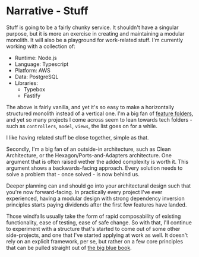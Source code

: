 # Narrative - Stuff

Stuff is going to be a fairly chunky service. It shouldn't have a singular purpose, but it is more an exercise in creating and maintaining a modular monolith.
It will also be a playground for work-related stuff. I'm currently working with a collection of:

- Runtime: Node.js
- Language: Typescript
- Platform: AWS
- Data: PostgreSQL
- Libraries:
  - Typebox
  - Fastify

The above is fairly vanilla, and yet it's so easy to make a horizontally structured monolith instead of a vertical one.
I'm a big fan of [feature folders](http://www.kamilgrzybek.com/design/feature-folders/), and yet so many projects I come across seem to lean towards tech folders - such as `controllers`, `model`, `views`, the list goes on for a while.

I like having related stuff be close together, simple as that.

Secondly, I'm a big fan of an outside-in architecture, such as Clean Architecture, or the Hexagon/Ports-and-Adapters architecture. One argument that is often raised wether the added complexity is worth it. This argument shows a backwards-facing approach. Every solution needs to solve a problem that - once solved - is now behind us.

Deeper planning can and should go into your architectural design such that you're now forward-facing. In practically every project I've ever experienced, having a modular design with strong dependency inversion principles starts paying dividends after the first few features have landed.

Those windfalls usually take the form of rapid composability of existing functionality, ease of testing, ease of safe change.
So with that, I'll continue to experiment with a structure that's started to come out of some other side-projects, and one that I've started applying at work as well.
It doesn't rely on an explicit framework, per se, but rather on a few core principles that can be pulled straight out of [the big blue book](https://www.amazon.com/Domain-Driven-Design-Tackling-Complexity-Software/dp/0321125215).
